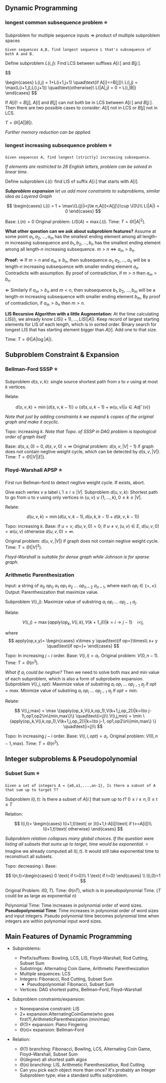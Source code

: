 ## Dynamic Programming
### longest common subsequence problem ⭐
Subproblem for multiple sequence inputs $\Rightarrow$ product of multiple subproblem spaces

    Given sequences A,B, find longest sequence L that's subsequence of both A and B. 

Define subproblem $L(i,j)$: Find LCS between suffixes $A[i:]$ and $B[j:]$.

$$

\begin{cases}
L(i,j) = 1+L(i+1,j+1) \quad\text{if A[i]==B[j]}\\
L(i,j) = \max(L(i+1,j),L(i,j+1)) \quad\text{otherwise}\\
L(|A|,j) = 0 = L(i,|B|)
\end{cases}
$$

If $A[i]!=B[j]$, $A[i]$ and $B[j]$ can not both be in LCS between $A[i:]$ and $B[j:]$. Then there are two possible cases to consider: $A[i]$ not in LCS or $B[j]$ not in LCS.

$T=\Theta(|A||B|)$.

_Further memory reduction can be applied._

### longest increasing subsequence problem ⭐

    Given sequences A, find longest [strictly] increasing subsequence.

_If elements are restricted to 26 English letters, problem can be solved in linear time._

Define subproblem $L(i)$: find LIS of suffix $A[i:]$ that starts with $A[i]$.

_**Subproblem expansion** let us add more constraints to subproblems, similar idea as Layered Graph_

$$
\begin{cases}
L(i) = 1 + \max\{L(j)|i<j\le n,A[i]<A[j]\}\cup \{0\}\\
L(|A|) = 0
\end{cases}
$$

Base: $L(n) = 0$
Original problem: $LIS(A)=\max L(i)$.
Time: $T=\Theta(|A|^2)$.

**What other question can we ask about subproblem features?**
Assume at some point $a_1,a_2,...,a_m$ has the smallest ending element among all length-$m$ increasing subsequence and $b_1,b_2,...,b_n$ has the smallest ending element among all length-$n$ increasing subsequence. $m > n \Leftrightarrow a_m > b_n$.

**Proof:**
$\Rightarrow$ If $m>n$ and $a_m\le b_n$, then subsequence $a_1,a_2,...,a_n$ will be a length-$n$ increasing subsequence with smaller ending element $a_n$. Contradicts with assumption. By proof of contradiction, if $m>n$ then $a_m> b_n$.

$\Leftarrow$ Similarly if $a_m>b_n$ and $m<n$, then subsequence $b_1,b_2,...,b_m$ will be a length-$m$ increasing subsequence with smaller ending element $b_m$, By proof of contradiction, if  $a_m> b_n$ then $m>n$.

**LIS Recursive Algorithm with a little Augmentation:**
At the time calculating $LIS(i)$, we already know $LIS(i+1),...,LIS(|A|)$. Keep record of largest starting elements for LIS of each length, which is in sorted order. Binary search for longest LIS that has starting element bigger than $A[i]$. Add one to that size.

Time: $T=\Theta(|A|\log |A|)$.

## Subproblem Constraint & Expansion

### Bellman-Ford SSSP ⭐
Subproblem $d(s,v,k)$: single source shortest path from $s$ to $v$ using at most $k$ vertices.

Relate:

$$
d(s,v,k) = \min\{d(s,v,k-1)\}\cup\{d(s,u,k-1)+w(u,v)|u\in Adj^{-}(v)\}
$$

_Note that just by adding constraints $k$ we expand $k$ copies of the original graph and make it acyclic._

Topo: increasing $k$.
_Note that Topo. of SSSP in DAG problem is topological order of graph itself_

Base: $d(s,s,0)=0,d(s,v,0)=\infty$
Original problem: $d(s,v,|V|-1)$ if graph does not contain negtive weight cycle, which can be detected by $d(s,v,|V|)$.
Time: $T=\Theta(|V||E|)$.

### Floyd-Warshall APSP ⭐
First run Bellman-ford to detect negtive weight cycle. If exists, abort.

Give each vertex $v$ a label $i,1 \le i\le |V|$.
Subproblem $d(u,v,k)$: Shortest path to go from $u$ to $v$ using only vertices in $\{u,v\}\cup\{1,...,k\},0\le k\le |V|$.

Relate:

$$
d(u,v,k) = \min(d(u,v,k-1),d(u,k,k-1)+d(k,v,k-1))
$$

Topo: increasing $k$.
Base: 
if $u=v$, $d(u,v,0)=0$;
if $u\ne v,(u,v)\in E$, $d(u,v,0)=w(u,v)$
otherwise $d(u,v,0)=\infty$.

Original problem: $d(u,v,|V|)$ if graph does not contain negtive weight cycle.
Time: $T=\Theta(|V|^3)$. 

_Floyd-Warshall is suitable for dense graph while Johnson is for sparse graph._

### Arithmetic Parenthesization
Input: a string of $a_0$ $op_0$ $a_1$ $op_1$ $a_2$ $...$ $op_{n-2}$ $a_{n-1}$, where each $op_i\in\{+,\times\}$.
Output: Parenthesization that maximize value.

Subproblem $V(i,j)$: Maximize value of substring $a_i$ $op_i$ $...$ $op_{j-1}$ $a_{j}$.

Relate:

$$
V(i,j) = \max \{apply(op_k,V(i,k),V(k+1,j))|k=i\to j-1\} \quad\text{i<j},
$$

where 
$$
apply(op,x,y)=
\begin{cases}
x\times y \quad\text{if op=}\times\\
x+ y \quad\text{if op=}+
\end{cases}
$$

Topo: In increasing $j-i$ order.
Base: $V(i,i)=a_i$.
Original problem: $V(0,n-1)$.
Time: $T=\Theta(n^3)$.

_What if $a_i$ could be negtive?_
Then we need to solve both max and min value of each subproblem, which is also a form of subprobelm expansion.
Subproblem $V(i,j,opt)$: Maximize value of substring $a_i$ $op_i$ $...$ $op_{j-1}$ $a_{j}$ if $opt={max}$. Minimize value of substring $a_i$ $op_i$ $...$ $op_{j-1}$ $a_{j}$ if $opt={min}$.

Relate:

$$
V(i,j,max) = \max \{apply(op_k,V(i,k,op_1),V(k+1,j,op_2))|k=i\to j-1\,op1,op2\in\{min,max\}\} \quad\text{i<j}\\
V(i,j,min) = \min \{apply(op_k,V(i,k,op_1),V(k+1,j,op_2))|k=i\to j-1, op1,op2\in\{min,max\} \} \quad\text{i<j}\\
$$

Topo: In increasing $j-i$ order.
Base: $V(i,i,opt)=a_i$.
Original problem: $V(0,n-1,max)$.
Time: $T=\Theta(n^3)$.

## Integer subproblems & Pseudopolynomial

### Subset Sum ⭐
    Given a set of integers A = {a0,a1,...,an-1}, Is there a subset of A that sum up to target T?
Subproblem $I(i,t)$: Is there a subset of $A[i:]$ that sum up to $t$? $0\le i\le n,0\le t\le T$

Relation:

$$
I(i,t)=
\begin{cases}
I(i+1,t)\text{ or }I(i+1,t-A[i])\text{ if t>=A[i]}\\
I(i+1,t)\text{ otherwise}
\end{cases}
$$

_Subproblem relation collapses many global choices. If the question were listing all subsets that sums up to target, time would be exponential._ ⭐
Imagine we already computed all $I(i,t)$. It would still take exponential time to reconstruct all subsets.

Topo: decreasing $i$.
Base:

$$
I(n,t)=\begin{cases}
0 \text{ if t>0}\\
1 \text{ if t=0}
\end{cases}
\\
I(i,0)=1
$$

Original Problem: $I(0,T)$.
Time: $\Theta(nT)$, which is in pseudopolynomial Time. ($T$ could be as large as exponential $n$)

Polynomial Time: Time increases in polynomial order of word sizes.
**Pseudopolynomial Time**: Time increases in polynomial order of word sizes and input integers.
Pseudo polynomial time becomes polynomial time when integers are within polynomial input word sizes.

## Main Features of Dynamic Programming
* Subproblems:
    * Prefix/suffixes: Bowling, LCS, LIS, Floyd–Warshall, Rod Cutting, Subset Sum
    * Substrings: Alternating Coin Game, Arithmetic Parenthesization
    * Multiple sequences: LCS
    * Integers: Fibonacci, Rod Cutting, Subset Sum
        * Pseudopolynomial: Fibonacci, Subset Sum
    * Vertices: DAG shortest paths, Bellman–Ford, Floyd–Warshall

* Subproblem constraints/expansion:
    * Nonexpansive constraint: LIS
    * $2\times$ expansion:AlternatingCoinGame(who goes first?),ArithmeticParenthesization (min/max)
    * $\Theta(1)\times$ expansion: Piano Fingering
    * $\Theta(n)\times$ expansion: Bellman–Ford
* Relation:
    * $\Theta(1)$ branching: Fibonacci, Bowling, LCS, Alternating Coin Game, Floyd–Warshall, Subset Sum
    * $\Theta(degree)$ all shortest path algos
    * $\Theta(n)$ branching: LIS, Arithmetic Parenthesization, Rod Cutting
    * Can you pick each object more than once? It's probably an Integer Subproblem type; else a standard suffix subproblem.
